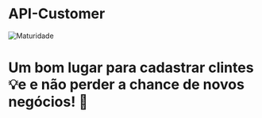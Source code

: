 # API-Customer
![Maturidade](https://github.com/thiagobritorocha/api-custumer/blob/master/customer-success.jpg) 

# Um bom lugar para cadastrar clintes:bulb:e e não perder a chance de novos negócios! :high_brightness:

